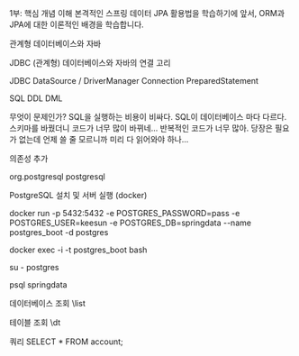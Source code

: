 1부: 핵심 개념 이해
본격적인 스프링 데이터 JPA 활용법을 학습하기에 앞서, ORM과 JPA에 대한 이론적인 배경을 학습합니다. 

관계형 데이터베이스와 자바

JDBC
(관계형) 데이터베이스와 자바의 연결 고리

JDBC
DataSource / DriverManager
Connection
PreparedStatement

SQL
DDL
DML

무엇이 문제인가?
SQL을 실행하는 비용이 비싸다.
SQL이 데이터베이스 마다 다르다.
스키마를 바꿨더니 코드가 너무 많이 바뀌네...
반복적인 코드가 너무 많아.
당장은 필요가 없는데 언제 쓸 줄 모르니까 미리 다 읽어와야 하나...

의존성 추가

<dependency>
   <groupId>org.postgresql</groupId>
   <artifactId>postgresql</artifactId>
</dependency>

PostgreSQL 설치 및 서버 실행 (docker)

docker run -p 5432:5432 -e POSTGRES_PASSWORD=pass -e POSTGRES_USER=keesun -e POSTGRES_DB=springdata --name postgres_boot -d postgres

docker exec -i -t postgres_boot bash

su - postgres

psql springdata

데이터베이스 조회
\list

테이블 조회
\dt

쿼리
SELECT * FROM account;

